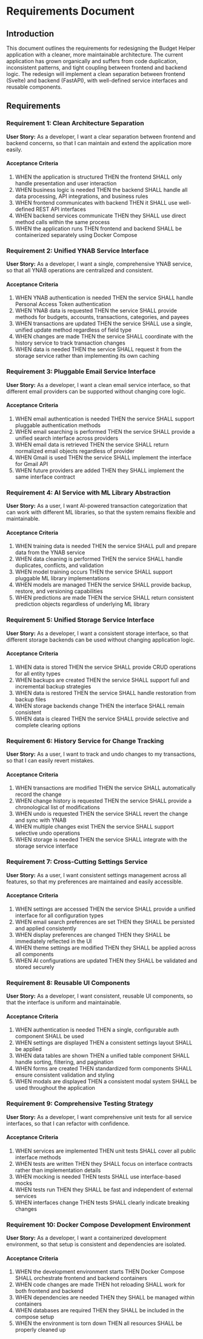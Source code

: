 # Requirements Document

## Introduction

This document outlines the requirements for redesigning the Budget Helper application with a cleaner, more maintainable architecture. The current application has grown organically and suffers from code duplication, inconsistent patterns, and tight coupling between frontend and backend logic. The redesign will implement a clean separation between frontend (Svelte) and backend (FastAPI), with well-defined service interfaces and reusable components.

## Requirements

### Requirement 1: Clean Architecture Separation

**User Story:** As a developer, I want a clear separation between frontend and backend concerns, so that I can maintain and extend the application more easily.

#### Acceptance Criteria

1. WHEN the application is structured THEN the frontend SHALL only handle presentation and user interaction
2. WHEN business logic is needed THEN the backend SHALL handle all data processing, API integrations, and business rules
3. WHEN frontend communicates with backend THEN it SHALL use well-defined REST API interfaces
4. WHEN backend services communicate THEN they SHALL use direct method calls within the same process
5. WHEN the application runs THEN frontend and backend SHALL be containerized separately using Docker Compose

### Requirement 2: Unified YNAB Service Interface

**User Story:** As a developer, I want a single, comprehensive YNAB service, so that all YNAB operations are centralized and consistent.

#### Acceptance Criteria

1. WHEN YNAB authentication is needed THEN the service SHALL handle Personal Access Token authentication
2. WHEN YNAB data is requested THEN the service SHALL provide methods for budgets, accounts, transactions, categories, and payees
3. WHEN transactions are updated THEN the service SHALL use a single, unified update method regardless of field type
4. WHEN changes are made THEN the service SHALL coordinate with the history service to track transaction changes
5. WHEN data is needed THEN the service SHALL request it from the storage service rather than implementing its own caching

### Requirement 3: Pluggable Email Service Interface

**User Story:** As a developer, I want a clean email service interface, so that different email providers can be supported without changing core logic.

#### Acceptance Criteria

1. WHEN email authentication is needed THEN the service SHALL support pluggable authentication methods
2. WHEN email searching is performed THEN the service SHALL provide a unified search interface across providers
3. WHEN email data is retrieved THEN the service SHALL return normalized email objects regardless of provider
4. WHEN Gmail is used THEN the service SHALL implement the interface for Gmail API
5. WHEN future providers are added THEN they SHALL implement the same interface contract

### Requirement 4: AI Service with ML Library Abstraction

**User Story:** As a user, I want AI-powered transaction categorization that can work with different ML libraries, so that the system remains flexible and maintainable.

#### Acceptance Criteria

1. WHEN training data is needed THEN the service SHALL pull and prepare data from the YNAB service
2. WHEN data cleaning is performed THEN the service SHALL handle duplicates, conflicts, and validation
3. WHEN model training occurs THEN the service SHALL support pluggable ML library implementations
4. WHEN models are managed THEN the service SHALL provide backup, restore, and versioning capabilities
5. WHEN predictions are made THEN the service SHALL return consistent prediction objects regardless of underlying ML library

### Requirement 5: Unified Storage Service Interface

**User Story:** As a developer, I want a consistent storage interface, so that different storage backends can be used without changing application logic.

#### Acceptance Criteria

1. WHEN data is stored THEN the service SHALL provide CRUD operations for all entity types
2. WHEN backups are created THEN the service SHALL support full and incremental backup strategies
3. WHEN data is restored THEN the service SHALL handle restoration from backup files
4. WHEN storage backends change THEN the interface SHALL remain consistent
5. WHEN data is cleared THEN the service SHALL provide selective and complete clearing options

### Requirement 6: History Service for Change Tracking

**User Story:** As a user, I want to track and undo changes to my transactions, so that I can easily revert mistakes.

#### Acceptance Criteria

1. WHEN transactions are modified THEN the service SHALL automatically record the change
2. WHEN change history is requested THEN the service SHALL provide a chronological list of modifications
3. WHEN undo is requested THEN the service SHALL revert the change and sync with YNAB
4. WHEN multiple changes exist THEN the service SHALL support selective undo operations
5. WHEN storage is needed THEN the service SHALL integrate with the storage service interface

### Requirement 7: Cross-Cutting Settings Service

**User Story:** As a user, I want consistent settings management across all features, so that my preferences are maintained and easily accessible.

#### Acceptance Criteria

1. WHEN settings are accessed THEN the service SHALL provide a unified interface for all configuration types
2. WHEN email search preferences are set THEN they SHALL be persisted and applied consistently
3. WHEN display preferences are changed THEN they SHALL be immediately reflected in the UI
4. WHEN theme settings are modified THEN they SHALL be applied across all components
5. WHEN AI configurations are updated THEN they SHALL be validated and stored securely

### Requirement 8: Reusable UI Components

**User Story:** As a developer, I want consistent, reusable UI components, so that the interface is uniform and maintainable.

#### Acceptance Criteria

1. WHEN authentication is needed THEN a single, configurable auth component SHALL be used
2. WHEN settings are displayed THEN a consistent settings layout SHALL be applied
3. WHEN data tables are shown THEN a unified table component SHALL handle sorting, filtering, and pagination
4. WHEN forms are created THEN standardized form components SHALL ensure consistent validation and styling
5. WHEN modals are displayed THEN a consistent modal system SHALL be used throughout the application

### Requirement 9: Comprehensive Testing Strategy

**User Story:** As a developer, I want comprehensive unit tests for all service interfaces, so that I can refactor with confidence.

#### Acceptance Criteria

1. WHEN services are implemented THEN unit tests SHALL cover all public interface methods
2. WHEN tests are written THEN they SHALL focus on interface contracts rather than implementation details
3. WHEN mocking is needed THEN tests SHALL use interface-based mocks
4. WHEN tests run THEN they SHALL be fast and independent of external services
5. WHEN interfaces change THEN tests SHALL clearly indicate breaking changes

### Requirement 10: Docker Compose Development Environment

**User Story:** As a developer, I want a containerized development environment, so that setup is consistent and dependencies are isolated.

#### Acceptance Criteria

1. WHEN the development environment starts THEN Docker Compose SHALL orchestrate frontend and backend containers
2. WHEN code changes are made THEN hot reloading SHALL work for both frontend and backend
3. WHEN dependencies are needed THEN they SHALL be managed within containers
4. WHEN databases are required THEN they SHALL be included in the compose setup
5. WHEN the environment is torn down THEN all resources SHALL be properly cleaned up
